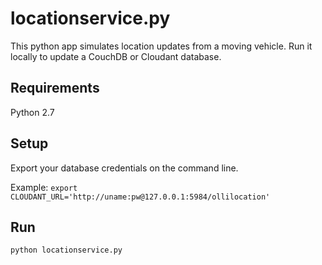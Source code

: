 # locationservice.py

This python app simulates location updates from a moving vehicle. Run it locally to update a CouchDB or Cloudant database.

## Requirements

Python 2.7 

## Setup

Export your database credentials on the command line.

Example: `export CLOUDANT_URL='http://uname:pw@127.0.0.1:5984/ollilocation'`

## Run

`python locationservice.py`
